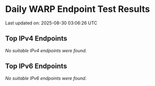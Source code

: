 # Daily WARP Endpoint Test Results

Last updated on: 2025-08-30 03:06:26 UTC

## Top IPv4 Endpoints

*No suitable IPv4 endpoints were found.*


## Top IPv6 Endpoints

*No suitable IPv6 endpoints were found.*

